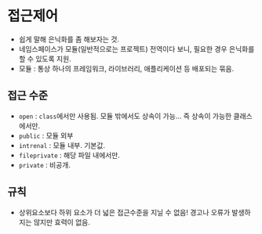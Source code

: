 # 접근제어

- 쉽게 말해 은닉화를 좀 해보자는 것.
- 네임스페이스가 모듈(일반적으로는 프로젝트) 전역이다 보니, 필요한 경우 은닉화를 할 수 있도록 지원.
- 모듈 : 통상 하나의 프레임워크, 라이브러리, 애플리케이션 등 배포되는 묶음.

## 접근 수준

- `open` : `class`에서만 사용됨. 모듈 밖에서도 상속이 가능... 즉 상속이 가능한 클래스에서만.
- `public` : 모듈 외부
- `intrenal` : 모듈 내부. 기본값.
- `fileprivate` : 해당 파일 내에서만.
- `private` : 비공개.

## 규칙

- 상위요소보다 하위 요소가 더 넓은 접근수준을 지닐 수 없음! 경고나 오류가 발생하지는 않지만 효력이 없음.

